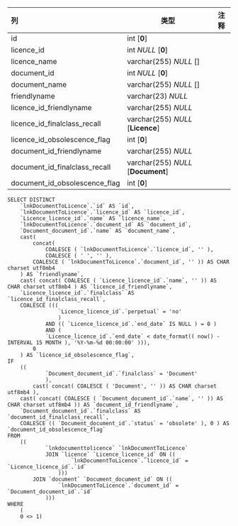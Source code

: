 | 列                            | 类型                               | 注释 |
| :---------------------------- | ---------------------------------- | ---- |
| id                            | int [**0**]                        |      |
| licence_id                    | int *NULL* [**0**]                 |      |
| licence_name                  | varchar(255) *NULL* []             |      |
| document_id                   | int *NULL* [**0**]                 |      |
| document_name                 | varchar(255) *NULL* []             |      |
| friendlyname                  | varchar(23) *NULL*                 |      |
| licence_id_friendlyname       | varchar(255) *NULL*                |      |
| licence_id_finalclass_recall  | varchar(255) *NULL* [**Licence**]  |      |
| licence_id_obsolescence_flag  | int [**0**]                        |      |
| document_id_friendlyname      | varchar(255) *NULL*                |      |
| document_id_finalclass_recall | varchar(255) *NULL* [**Document**] |      |
| document_id_obsolescence_flag | int [**0**]                        |      |

```
SELECT DISTINCT
	`lnkDocumentToLicence`.`id` AS `id`,
	`lnkDocumentToLicence`.`licence_id` AS `licence_id`,
	`Licence_licence_id`.`name` AS `licence_name`,
	`lnkDocumentToLicence`.`document_id` AS `document_id`,
	`Document_document_id`.`name` AS `document_name`,
	cast(
		concat(
			COALESCE ( `lnkDocumentToLicence`.`licence_id`, '' ),
			COALESCE ( ' ', '' ),
		COALESCE ( `lnkDocumentToLicence`.`document_id`, '' )) AS CHAR charset utf8mb4 
	) AS `friendlyname`,
	cast( concat( COALESCE ( `Licence_licence_id`.`name`, '' )) AS CHAR charset utf8mb4 ) AS `licence_id_friendlyname`,
	`Licence_licence_id`.`finalclass` AS `licence_id_finalclass_recall`,
	COALESCE (((
				`Licence_licence_id`.`perpetual` = 'no' 
				) 
			AND (( `Licence_licence_id`.`end_date` IS NULL ) = 0 ) 
			AND (
			`Licence_licence_id`.`end_date` < date_format(( now() - INTERVAL 15 MONTH ), '%Y-%m-%d 00:00:00' ))),
		0 
	) AS `licence_id_obsolescence_flag`,
IF
	((
			`Document_document_id`.`finalclass` = 'Document' 
			),
		cast( concat( COALESCE ( 'Document', '' )) AS CHAR charset utf8mb4 ),
	cast( concat( COALESCE ( `Document_document_id`.`name`, '' )) AS CHAR charset utf8mb4 )) AS `document_id_friendlyname`,
	`Document_document_id`.`finalclass` AS `document_id_finalclass_recall`,
	COALESCE (( `Document_document_id`.`status` = 'obsolete' ), 0 ) AS `document_id_obsolescence_flag` 
FROM
	((
			`lnkdocumenttolicence` `lnkDocumentToLicence`
			JOIN `licence` `Licence_licence_id` ON ((
					`lnkDocumentToLicence`.`licence_id` = `Licence_licence_id`.`id` 
				)))
		JOIN `document` `Document_document_id` ON ((
				`lnkDocumentToLicence`.`document_id` = `Document_document_id`.`id` 
			))) 
WHERE
	(
	0 <> 1)
```


